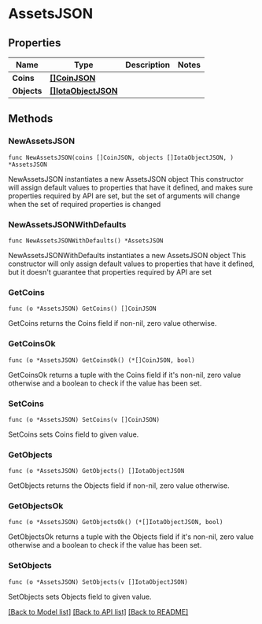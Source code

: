 # AssetsJSON

## Properties

Name | Type | Description | Notes
------------ | ------------- | ------------- | -------------
**Coins** | [**[]CoinJSON**](CoinJSON.md) |  | 
**Objects** | [**[]IotaObjectJSON**](IotaObjectJSON.md) |  | 

## Methods

### NewAssetsJSON

`func NewAssetsJSON(coins []CoinJSON, objects []IotaObjectJSON, ) *AssetsJSON`

NewAssetsJSON instantiates a new AssetsJSON object
This constructor will assign default values to properties that have it defined,
and makes sure properties required by API are set, but the set of arguments
will change when the set of required properties is changed

### NewAssetsJSONWithDefaults

`func NewAssetsJSONWithDefaults() *AssetsJSON`

NewAssetsJSONWithDefaults instantiates a new AssetsJSON object
This constructor will only assign default values to properties that have it defined,
but it doesn't guarantee that properties required by API are set

### GetCoins

`func (o *AssetsJSON) GetCoins() []CoinJSON`

GetCoins returns the Coins field if non-nil, zero value otherwise.

### GetCoinsOk

`func (o *AssetsJSON) GetCoinsOk() (*[]CoinJSON, bool)`

GetCoinsOk returns a tuple with the Coins field if it's non-nil, zero value otherwise
and a boolean to check if the value has been set.

### SetCoins

`func (o *AssetsJSON) SetCoins(v []CoinJSON)`

SetCoins sets Coins field to given value.


### GetObjects

`func (o *AssetsJSON) GetObjects() []IotaObjectJSON`

GetObjects returns the Objects field if non-nil, zero value otherwise.

### GetObjectsOk

`func (o *AssetsJSON) GetObjectsOk() (*[]IotaObjectJSON, bool)`

GetObjectsOk returns a tuple with the Objects field if it's non-nil, zero value otherwise
and a boolean to check if the value has been set.

### SetObjects

`func (o *AssetsJSON) SetObjects(v []IotaObjectJSON)`

SetObjects sets Objects field to given value.



[[Back to Model list]](../README.md#documentation-for-models) [[Back to API list]](../README.md#documentation-for-api-endpoints) [[Back to README]](../README.md)


